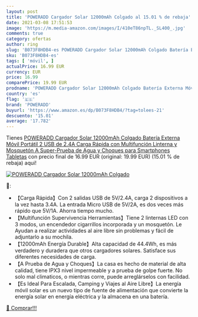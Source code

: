 ```yaml
---
layout: post
title: 'POWERADD Cargador Solar 12000mAh Colgado al 15.01 % de rebaja'
date: 2021-03-08 17:51:53
image: 'https://m.media-amazon.com/images/I/410eT86npTL._SL400_.jpg'
comments: true
category: ofertas
author: ring
slug: 'B073F8HDB4-es POWERADD Cargador Solar 12000mAh Colgado Batería Externa...'
sku: 'B073F8HDB4-es'
tags: [ 'móvil', ]
actualPrice: 16.99 EUR
currency: EUR
price: 16.99
comparePrice: 19.99 EUR
prodname: 'POWERADD Cargador Solar 12000mAh Colgado Batería Externa Móvil Portátil 2 USB de 2.4A Carga Rápida con Multifunción Linterna y Mosquetón  A Super-Prueba de Agua y Choques para Smartphones  Tabletas'
country: 'es'
flag: '🇪🇸'
brand: 'POWERADD'
buyurl: 'https://www.amazon.es/dp/B073F8HDB4/?tag=tolees-21'
descuento: '15.01'
average: '17.782'
---
```


Tienes [POWERADD Cargador Solar 12000mAh Colgado Batería Externa Móvil Portátil 2 USB de 2.4A Carga Rápida con Multifunción Linterna y Mosquetón  A Super-Prueba de Agua y Choques para Smartphones  Tabletas](https://www.amazon.es/dp/B073F8HDB4/?tag=tolees-21) con precio final de  16.99 EUR (original: 19.99 EUR) (15.01 %  de rebaja) aqui!

[![POWERADD Cargador Solar 12000mAh Colgado](https://m.media-amazon.com/images/I/410eT86npTL._SL400_.jpg)](https://www.amazon.es/dp/B073F8HDB4/?tag=tolees-21)

🔎:

- 【Carga Rápida】Con 2 salidas USB de 5V/2.4A, carga 2 dispositivos a la vez hasta 3.4A. La entrada Micro USB de 5V/2A, es dos veces más rápido que 5V/1A. Ahorra tiempo mucho.
- 【Multifunción Supervivencia Herramientas】Tiene 2 linternas LED con 3 modos, un encendedor cigarrillos incorporada y un mosquetón. Le Ayudan a realizar actividades al aire libre sin problemas y fácil de adjuntarlo a su mochila.
- 【12000mAh Energía Durable】Alta capacidad de 44.4Wh, es más verdadero y duradera que otros cargadores solares. Satisface sus diferentes necesidades de carga.
- 【A Prueba de Agua y Choques】La casa es hecho de material de alta calidad, tiene IPX3 nivel impermeable y a prueba de golpe fuerte. No solo mal climaticos, o mientras corre, puede arreglárselos con facilidad.
- 【Es Ideal Para Escalada, Camping y Viajes al Aire Libre】La energía móvil solar es un nuevo tipo de fuente de alimentación que convierte la energía solar en energía eléctrica y la almacena en una batería.

[🛒 Comprar!!!](https://www.amazon.es/dp/B073F8HDB4/?tag=tolees-21)

